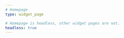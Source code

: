 ```yaml
---
# Homepage
type: widget_page

# Homepage is headless, other widget pages are not.
headless: true
---
```

 